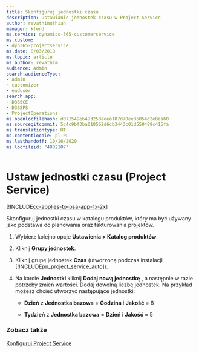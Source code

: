 ```yaml
---
title: Skonfiguruj jednostki czasu
description: Ustawianie jednostek czasu w Project Service
author: revathimuthiah
manager: kfend
ms.service: dynamics-365-customerservice
ms.custom:
- dyn365-projectservice
ms.date: 8/03/2018
ms.topic: article
ms.author: revathim
audience: Admin
search.audienceType:
- admin
- customizer
- enduser
search.app:
- D365CE
- D365PS
- ProjectOperations
ms.openlocfilehash: d071549e6493258aeea187d70ee35054d2e8ea60
ms.sourcegitcommit: 5c4c9bf3ba018562d6cb3443c01d550489c415fa
ms.translationtype: HT
ms.contentlocale: pl-PL
ms.lasthandoff: 10/16/2020
ms.locfileid: "4082107"
---
```

# <a name="set-up-time-units-project-service"></a>Ustaw jednostki czasu (Project Service)

[!INCLUDE[cc-applies-to-psa-app-1x-2x](../includes/cc-applies-to-psa-app-1x-2x.md)]

Skonfiguruj jednostki czasu w katalogu produktów, który ma być używany jako podstawa do planowania oraz fakturowania projektów.  
  
1. Wybierz kolejno opcje **Ustawienia > Katalog produktów**.  
  
2. Kliknij **Grupy jednostek**.  
  
3. Kliknij grupę jednostek **Czas** (utworzoną podczas instalacji [!INCLUDE[pn_project_service_auto](../includes/pn-project-service-auto.md)]).  
  
4. Na karcie **Jednostki** kliknij **Dodaj nową jednostkę** , a następnie w razie potrzeby zmień wartości. Dodaj dowolną liczbę jednostek. Na przykład możesz chcieć utworzyć następujące jednostki:  
  
   - **Dzień** z **Jednostka bazowa** = **Godzina** i **Jakość** = 8  
  
   - **Tydzień** z **Jednostka bazowa** = **Dzień** i **Jakość** = 5  
  
### <a name="see-also"></a>Zobacz także  
 [Konfiguruj Project Service](../psa/configure.md)
